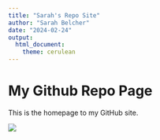 ```yaml
---
title: "Sarah's Repo Site"
author: "Sarah Belcher"
date: "2024-02-24"
output:
  html_document:
    theme: cerulean
---
```


# My Github Repo Page

This is the homepage to my GitHub site.

![ ](welcome.gif)